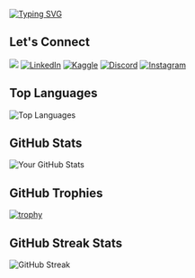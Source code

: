 [![Typing SVG](https://readme-typing-svg.demolab.com?font=Courier+Prime&size=30&duration=5000&pause=2000&random=false&width=435&lines=Halo+!;I+am+Fadhil+Hadrian;Computer+Engineering+Student+)](https://git.io/typing-svg)

## Let's Connect
![](https://komarev.com/ghpvc/?username=fidelhadrian)
[![LinkedIn](https://img.shields.io/badge/-LinkedIn-blue?style=flat-square&logo=linkedin&logoColor=white)](https://www.linkedin.com/in/fhazzami)
[![Kaggle](https://img.shields.io/badge/-Kaggle-blue?style=flat-square&logo=kaggle&logoColor=white)](https://www.kaggle.com/fhazzami)
[![Discord](https://img.shields.io/badge/-Discord-blue?style=flat-square&logo=discord&logoColor=white)](https://discordapp.com/users/fhazzami)
[![Instagram](https://img.shields.io/badge/-Instagram-purple?style=flat-square&logo=instagram&logoColor=white)](https://www.instagram.com/fhazzami)

## Top Languages
![Top Languages](https://github-readme-stats.vercel.app/api/top-langs/?username=fidelhadrian&layout=compact&theme=radical) 

## GitHub Stats
![Your GitHub Stats](https://github-readme-stats.vercel.app/api?username=fidelhadrian&show_icons=true&hide=contribs,prs&theme=radical)

## GitHub Trophies
[![trophy](https://github-profile-trophy.vercel.app/?username=fidelhadrian&theme=onedark)](https://github.com/ryo-ma/github-profile-trophy)

## GitHub Streak Stats
![GitHub Streak](https://github-readme-streak-stats.herokuapp.com/?user=fidelhadrian&theme=dark)
